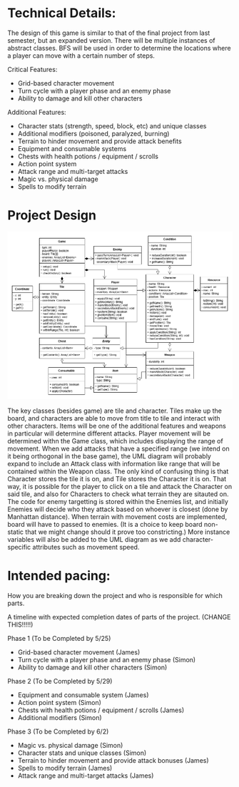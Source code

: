 
# Technical Details:

The design of this game is similar to that of the final project from last semester, but an expanded version. There will be multiple instances of abstract classes. BFS will be used in order to determine the locations where a player can move with a certain number of steps.

Critical Features:
- Grid-based character movement
- Turn cycle with a player phase and an enemy phase
- Ability to damage and kill other characters

Additional Features:
- Character stats (strength, speed, block, etc) and unique classes
- Additional modifiers (poisoned, paralyzed, burning)
- Terrain to hinder movement and provide attack benefits
- Equipment and consumable systems
- Chests with health potions / equipment / scrolls
- Action point system
- Attack range and multi-target attacks
- Magic vs. physical damage
- Spells to modify terrain

# Project Design

![UML Diagram](./uml.png)

The key classes (besides game) are tile and character. Tiles make up the board, and characters are able to move from title to tile and interact with other characters. Items will be one of the additional features and weapons in particular will determine different attacks. Player movement will be determined withn the Game class, which includes displaying the range of movement. When we add attacks that have a specified range (we intend on it being orthogonal in the base game), the UML diagram will probably expand to include an Attack class with information like range that will be contained within the Weapon class. The only kind of confusing thing is that Character stores the tile it is on, and Tile stores the Character it is on. That way, it is possible for the player to click on a tile and attack the Character on said tile, and also for Characters to check what terrain they are sitauted on. The code for enemy targetting is stored within the Enemies list, and initially Enemies will decide who they attack based on whoever is closest (done by Manhattan distance). When terrain with movement costs are implemented, board will have to passed to enemies. (It is a choice to keep board non-static that we might change should it prove too constricting.) More instance variables will also be added to the UML diagram as we add character-specific attributes such as movement speed. 
    
# Intended pacing:

How you are breaking down the project and who is responsible for which parts.

A timeline with expected completion dates of parts of the project. (CHANGE THIS!!!!!)

Phase 1 (To be Completed by 5/25)
- Grid-based character movement (James)
- Turn cycle with a player phase and an enemy phase (Simon)
- Ability to damage and kill other characters (Simon)

Phase 2 (To be Completed by 5/29)
- Equipment and consumable system (James)
- Action point system (Simon)
- Chests with health potions / equipment / scrolls (James)
- Additional modifiers (Simon)

Phase 3 (To be Completed by 6/2)
- Magic vs. physical damage (Simon)
- Character stats and unique classes (Simon)
- Terrain to hinder movement and provide attack bonuses (James)
- Spells to modify terrain (James)
- Attack range and multi-target attacks (James)